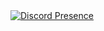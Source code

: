 <a href="https://discord.com/users/773212482835710032">
  <img src="https://lanyard.cnrad.dev/api/773212482835710032" align="middle" alt="Discord Presence">
</a>
